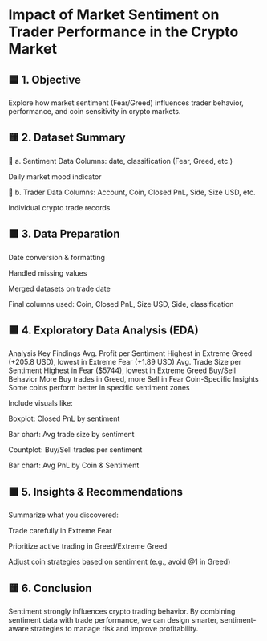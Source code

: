 
# Impact of Market Sentiment on Trader Performance in the Crypto Market

## 🟦 1. Objective
Explore how market sentiment (Fear/Greed) influences trader behavior, performance, and coin sensitivity in crypto markets.

## 🟨 2. Dataset Summary
📌 a. Sentiment Data
Columns: date, classification (Fear, Greed, etc.)

Daily market mood indicator

📌 b. Trader Data
Columns: Account, Coin, Closed PnL, Side, Size USD, etc.

Individual crypto trade records

## 🟧 3. Data Preparation
Date conversion & formatting

Handled missing values

Merged datasets on trade date

Final columns used: Coin, Closed PnL, Size USD, Side, classification

## 🟪 4. Exploratory Data Analysis (EDA)
Analysis	Key Findings
Avg. Profit per Sentiment	Highest in Extreme Greed (+205.8 USD), lowest in Extreme Fear (+1.89 USD)
Avg. Trade Size per Sentiment	Highest in Fear ($5744), lowest in Extreme Greed
Buy/Sell Behavior	More Buy trades in Greed, more Sell in Fear
Coin-Specific Insights	Some coins perform better in specific sentiment zones

Include visuals like:

Boxplot: Closed PnL by sentiment

Bar chart: Avg trade size by sentiment

Countplot: Buy/Sell trades per sentiment

Bar chart: Avg PnL by Coin & Sentiment

## 🟫 5. Insights & Recommendations
Summarize what you discovered:

Trade carefully in Extreme Fear

Prioritize active trading in Greed/Extreme Greed

Adjust coin strategies based on sentiment (e.g., avoid @1 in Greed)

## 🟨 6. Conclusion
Sentiment strongly influences crypto trading behavior.
By combining sentiment data with trade performance, we can design smarter, sentiment-aware strategies to manage risk and improve profitability.



